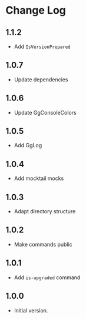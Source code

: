 # Change Log

## 1.1.2

- Add `IsVersionPrepared`

## 1.0.7

- Update dependencies

## 1.0.6

- Update GgConsoleColors

## 1.0.5

- Add GgLog

## 1.0.4

- Add mocktail mocks

## 1.0.3

- Adapt directory structure

## 1.0.2

- Make commands public

## 1.0.1

- Add `is-upgraded` command

## 1.0.0

- Initial version.
